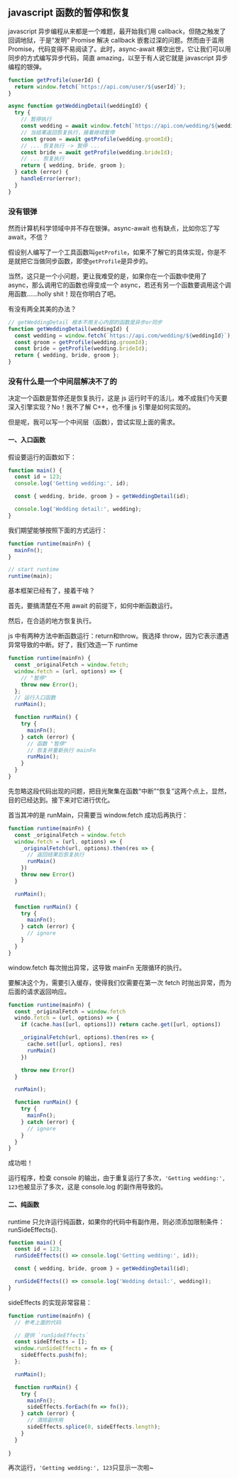 ## javascript 函数的暂停和恢复

javascript 异步编程从来都是一个难题，最开始我们用 callback，但随之触发了回调地狱，于是“发明” Promise 解决 callback 嵌套过深的问题。然而由于滥用 Promise，代码变得不易阅读了。此时，async-await 横空出世，它让我们可以用同步的方式编写异步代码，简直 amazing，以至于有人说它就是 javascript 异步编程的银弹。
````js
function getProfile(userId) {
  return window.fetch(`https://api.com/user/${userId}`);
}

async function getWeddingDetail(weddingId) {
  try {
    // 暂停执行
    const wedding = await window.fetch(`https://api.com/wedding/${weddingId}`);
    // 当结果返回恢复执行，接着继续暂停
    const groom = await getProfile(wedding.groomId);
    // ... 恢复执行 -> 暂停 ...
    const bride = await getProfile(wedding.brideId);
    // ... 恢复执行
    return { wedding, bride, groom };
  } catch (error) {
    handleError(error);
  }
}
````

### 没有银弹
然而计算机科学领域中并不存在银弹。async-await 也有缺点，比如你忘了写 await，不信？

假设别人编写了一个工具函数叫`getProfile`，如果不了解它的具体实现，你是不是就把它当做同步函数，即使`getProfile`是异步的。

当然，这只是一个小问题，更让我难受的是，如果你在一个函数中使用了 async，那么调用它的函数也得变成一个 async，若还有另一个函数要调用这个调用函数......holly shit！现在你明白了吧。

有没有两全其美的办法？
````js
// getWeddingDetail 根本不用关心内部的函数是异步or同步
function getWeddingDetail(weddingId) {
  const wedding = window.fetch(`https://api.com/wedding/${weddingId}`);
  const groom = getProfile(wedding.groomId);
  const bride = getProfile(wedding.brideId);
  return { wedding, bride, groom };
}
````

### 没有什么是一个中间层解决不了的
决定一个函数是暂停还是恢复执行，这是 js 运行时干的活儿，难不成我们今天要深入引擎实现？No！我不了解 C++，也不懂 js 引擎是如何实现的。

但是呢，我可以写一个中间层（函数），尝试实现上面的需求。

#### 一、入口函数
假设要运行的函数如下：
````js
function main() {
  const id = 123;
  console.log('Getting wedding:', id);

  const { wedding, bride, groom } = getWeddingDetail(id);

  console.log('Wedding detail:', wedding);
}
````
我们期望能够按照下面的方式运行：
````js
function runtime(mainFn) {
  mainFn();
}

// start runtime
runtime(main);
````
基本框架已经有了，接着干啥？

首先，要搞清楚在不用 await 的前提下，如何中断函数运行。

然后，在合适的地方恢复执行。

js 中有两种方法中断函数运行：return和throw。我选择 throw，因为它表示遭遇异常导致的中断。好了，我们改造一下 runtime
````js
function runtime(mainFn) {
  const _originalFetch = window.fetch;
  window.fetch = (url, options) => {
    // "暂停"
    throw new Error();
  };
  // 运行入口函数
  runMain();

  function runMain() {
    try {
      mainFn();
    } catch (error) {
      // 函数 "暂停"
      // 恢复并重新执行 mainFn
      runMain();
    }
  }
}
````
先忽略这段代码出现的问题，把目光聚集在函数“中断”“恢复”这两个点上，显然，目的已经达到。接下来对它进行优化。

首当其冲的是 runMain，只需要当 window.fetch 成功后再执行：
````js
function runtime(mainFn) {
  const _originalFetch = window.fetch
  window.fetch = (url, options) => {
    _originalFetch(url, options).then(res => {
      // 返回结果后恢复执行
      runMain()
    })
    throw new Error()
  }

  runMain();

  function runMain() {
    try {
      mainFn();
    } catch (error) {
      // ignore
    }
  }
}
````
window.fetch 每次抛出异常，这导致 mainFn 无限循环的执行。

要解决这个为，需要引入缓存，使得我们仅需要在第一次 fetch 时抛出异常，而为后面的请求返回响应。
````js
function runtime(mainFn) {
  const _originalFetch = window.fetch
  windo.fetch = (url, options) => {
    if (cache.has([url, options])) return cache.get([url, options])

    _originalFetch(url, options).then(res => {
      cache.set([url, options], res)
      runMain()
    })

    throw new Error()
  }

  runMain();

  function runMain() {
    try {
      mainFn();
    } catch (error) {
      // ignore
    }
  }
}
````

成功啦！

运行程序，检查 console 的输出，由于重复运行了多次，`'Getting wedding:', 123`也被显示了多次，这是 console.log 的副作用导致的。

#### 二、纯函数
runtime 只允许运行纯函数，如果你的代码中有副作用，则必须添加限制条件：runSideEffects().
````js
function main() {
  const id = 123;
  runSideEffects(() => console.log('Getting wedding:', id));

  const { wedding, bride, groom } = getWeddingDetail(id);

  runSideEffects(() => console.log('Wedding detail:', wedding));
}
````

sideEffects 的实现非常容易：
````js
function runtime(mainFn) {
  // 参考上面的代码

  // 提供 `runSideEffects`
  const sideEffects = [];
  window.runSideEffects = fn => {
    sideEffects.push(fn);
  };

  runMain();

  function runMain() {
    try {
      mainFn();
      sideEffects.forEach(fn => fn());
    } catch (error) {
      // 清除副作用
      sideEffects.splice(0, sideEffects.length);
    }
  }
  
}
````
再次运行，`'Getting wedding:', 123`只显示一次啦~







